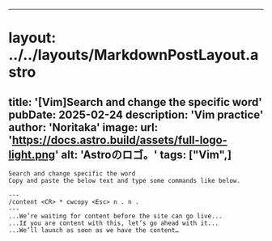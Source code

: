
---
# layout: ../../layouts/MarkdownPostLayout.astro
title: '[Vim]Search and change the specific word'
pubDate: 2025-02-24
description: 'Vim practice'
author: 'Noritaka'
image:
    url: 'https://docs.astro.build/assets/full-logo-light.png'
    alt: 'Astroのロゴ。'
tags: ["Vim",]
---


```
Search and change specific the word
Copy and paste the below text and type some commands like below.

---
/content <CR> * cwcopy <Esc> n . n .
---
...We’re waiting for content before the site can go live...
...I£ you are content with this, let’s go ahead with it...
...We’ll launch as soon as we have the content…
```
